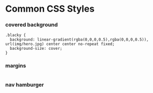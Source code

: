 # Common CSS Styles

### covered background
```
.blacky {
  background: linear-gradient(rgba(0,0,0,0.5),rgba(0,0,0,0.5)), url(img/hero.jpg) center center no-repeat fixed;
  background-size: cover;
}
```

### margins
```
```

### nav hamburger
```
```